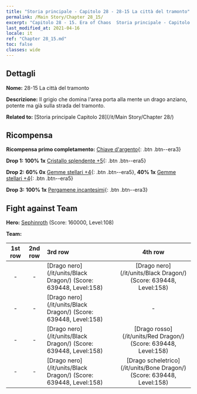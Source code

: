 ```yaml
---
title: "Storia principale - Capitolo 28 - 28-15 La città del tramonto"
permalink: /Main Story/Chapter 28_15/
excerpt: "Capitolo 28 - 15. Era of Chaos  Storia principale - Capitolo 28_15. 28-15 La città del tramonto"
last_modified_at: 2021-04-16
locale: it
ref: "Chapter 28_15.md"
toc: false
classes: wide
---
```


## Dettagli

 **Nome:** 28-15 La città del tramonto

 **Descrizione:** Il grigio che domina l'area porta alla mente un drago anziano, potente ma già sulla strada del tramonto.

 **Related to:** [Storia principale Capitolo 28](/it/Main Story/Chapter 28/)

## Ricompensa

 **Ricompensa primo completamento:** [Chiave d'argento](/it/Items/con_693/){: .btn .btn--era3}

 **Drop 1:** **100% 1x** [Cristallo splendente +5](/it/Items/mat_101/){: .btn .btn--era5}

 **Drop 2:** **60% 0x** [Gemme stellari +4](/it/Items/mat_93/){: .btn .btn--era5}, **40% 1x** [Gemme stellari +4](/it/Items/mat_93/){: .btn .btn--era5}

 **Drop 3:** **100% 1x** [Pergamene incantesimi](/it/Items/con_694/){: .btn .btn--era3}


## Fight against Team
 **Hero:** [Sephinroth](/it/heroes/Sephinroth/) (Score: 160000, Level:108)

 **Team:**


  | 1st row | 2nd row | 3rd row | 4th row |
  |:----:|:----:|:----|:----:|
  | - | - | [Drago nero](/it/units/Black Dragon/) (Score: 639448, Level:158)  | [Drago nero](/it/units/Black Dragon/) (Score: 639448, Level:158)  |
  | - | - | [Drago nero](/it/units/Black Dragon/) (Score: 639448, Level:158)  | - |
  | - | - | [Drago nero](/it/units/Black Dragon/) (Score: 639448, Level:158)  | [Drago rosso](/it/units/Red Dragon/) (Score: 639448, Level:158)  |
  | - | - | [Drago nero](/it/units/Black Dragon/) (Score: 639448, Level:158)  | [Drago scheletrico](/it/units/Bone Dragon/) (Score: 639448, Level:158)  |


